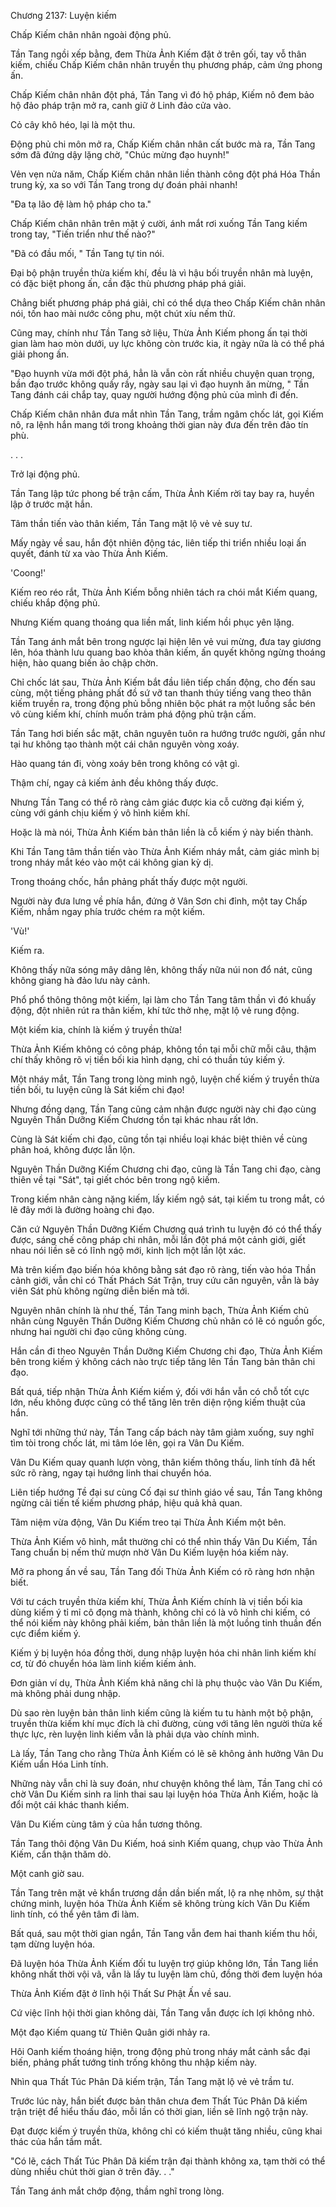 




Chương 2137: Luyện kiếm


Chấp Kiếm chân nhân ngoài động phủ.

Tần Tang ngồi xếp bằng, đem Thừa Ảnh Kiếm đặt ở trên gối, tay vỗ thân kiếm, chiếu Chấp Kiếm chân nhân truyền thụ phương pháp, cảm ứng phong ấn.

Chấp Kiếm chân nhân đột phá, Tần Tang vì đó hộ pháp, Kiếm nô đem bảo hộ đảo pháp trận mở ra, canh giữ ở Linh đảo cửa vào.

Cỏ cây khô héo, lại là một thu.

Động phủ chi môn mở ra, Chấp Kiếm chân nhân cất bước mà ra, Tần Tang sớm đã đứng dậy lặng chờ, "Chúc mừng đạo huynh!"

Vẻn vẹn nửa năm, Chấp Kiếm chân nhân liền thành công đột phá Hóa Thần trung kỳ, xa so với Tần Tang trong dự đoán phải nhanh!

"Đa tạ lão đệ làm hộ pháp cho ta."

Chấp Kiếm chân nhân trên mặt ý cười, ánh mắt rơi xuống Tần Tang kiếm trong tay, "Tiến triển như thế nào?"

"Đã có đầu mối, " Tần Tang tự tin nói.

Đại bộ phận truyền thừa kiếm khí, đều là vì hậu bối truyền nhân mà luyện, có đặc biệt phong ấn, cần đặc thù phương pháp phá giải.

Chẳng biết phương pháp phá giải, chỉ có thể dựa theo Chấp Kiếm chân nhân nói, tốn hao mài nước công phu, một chút xíu nếm thử.

Cũng may, chính như Tần Tang sở liệu, Thừa Ảnh Kiếm phong ấn tại thời gian làm hao mòn dưới, uy lực không còn trước kia, ít ngày nữa là có thể phá giải phong ấn.

"Đạo huynh vừa mới đột phá, hẳn là vẫn còn rất nhiều chuyện quan trọng, bần đạo trước không quấy rầy, ngày sau lại vì đạo huynh ăn mừng, " Tần Tang đánh cái chắp tay, quay người hướng động phủ của mình đi đến.

Chấp Kiếm chân nhân đưa mắt nhìn Tần Tang, trầm ngâm chốc lát, gọi Kiếm nô, ra lệnh hắn mang tới trong khoảng thời gian này đưa đến trên đảo tín phù.

. . .

Trở lại động phủ.

Tần Tang lập tức phong bế trận cấm, Thừa Ảnh Kiếm rời tay bay ra, huyền lập ở trước mặt hắn.

Tâm thần tiến vào thân kiếm, Tần Tang mặt lộ vẻ vẻ suy tư.

Mấy ngày về sau, hắn đột nhiên động tác, liên tiếp thi triển nhiều loại ấn quyết, đánh từ xa vào Thừa Ảnh Kiếm.

'Coong!'

Kiếm reo réo rắt, Thừa Ảnh Kiếm bỗng nhiên tách ra chói mắt Kiếm quang, chiếu khắp động phủ.

Nhưng Kiếm quang thoáng qua liền mất, linh kiếm hồi phục yên lặng.

Tần Tang ánh mắt bên trong ngược lại hiện lên vẻ vui mừng, đưa tay giương lên, hóa thành lưu quang bao khỏa thân kiếm, ấn quyết không ngừng thoáng hiện, hào quang biến ảo chập chờn.

Chỉ chốc lát sau, Thừa Ảnh Kiếm bắt đầu liên tiếp chấn động, cho đến sau cùng, một tiếng phảng phất đồ sứ vỡ tan thanh thúy tiếng vang theo thân kiếm truyền ra, trong động phủ bỗng nhiên bộc phát ra một luồng sắc bén vô cùng kiếm khí, chính muốn trảm phá động phủ trận cấm.

Tần Tang hơi biến sắc mặt, chân nguyên tuôn ra hướng trước người, gần như tại hư không tạo thành một cái chân nguyên vòng xoáy.

Hào quang tán đi, vòng xoáy bên trong không có vật gì.

Thậm chí, ngay cả kiếm ảnh đều không thấy được.

Nhưng Tần Tang có thể rõ ràng cảm giác được kia cỗ cường đại kiếm ý, cùng với gánh chịu kiếm ý vô hình kiếm khí.

Hoặc là mà nói, Thừa Ảnh Kiếm bản thân liền là cỗ kiếm ý này biến thành.

Khi Tần Tang tâm thần tiến vào Thừa Ảnh Kiếm nháy mắt, cảm giác mình bị trong nháy mắt kéo vào một cái không gian kỳ dị.

Trong thoáng chốc, hắn phảng phất thấy được một người.

Người này đưa lưng về phía hắn, đứng ở Vân Sơn chi đỉnh, một tay Chấp Kiếm, nhắm ngay phía trước chém ra một kiếm.

'Vù!'

Kiếm ra.

Không thấy nữa sóng mây dâng lên, không thấy nữa núi non đổ nát, cũng không giang hà đảo lưu này cảnh.

Phổ phổ thông thông một kiếm, lại làm cho Tần Tang tâm thần vì đó khuấy động, đột nhiên rút ra thân kiếm, khí tức thở nhẹ, mặt lộ vẻ rung động.

Một kiếm kia, chính là kiếm ý truyền thừa!

Thừa Ảnh Kiếm không có công pháp, không tồn tại mỗi chữ mỗi câu, thậm chí thấy không rõ vị tiền bối kia hình dạng, chỉ có thuần túy kiếm ý.

Một nháy mắt, Tần Tang trong lòng minh ngộ, luyện chế kiếm ý truyền thừa tiền bối, tu luyện cũng là Sát kiếm chi đạo!

Nhưng đồng dạng, Tần Tang cũng cảm nhận được người này chi đạo cùng Nguyên Thần Dưỡng Kiếm Chương tồn tại khác nhau rất lớn.

Cùng là Sát kiếm chi đạo, cũng tồn tại nhiều loại khác biệt thiên về cùng phân hoá, không được lẫn lộn.

Nguyên Thần Dưỡng Kiếm Chương chi đạo, cũng là Tần Tang chi đạo, càng thiên về tại "Sát", tại giết chóc bên trong ngộ kiếm.

Trong kiếm nhân càng nặng kiếm, lấy kiếm ngộ sát, tại kiếm tu trong mắt, có lẽ đây mới là đường hoàng chi đạo.

Căn cứ Nguyên Thần Dưỡng Kiếm Chương quá trình tu luyện đó có thể thấy được, sáng chế công pháp chi nhân, mỗi lần đột phá một cảnh giới, giết nhau nói liền sẽ có lĩnh ngộ mới, kinh lịch một lần lột xác.

Mà trên kiếm đạo biến hóa không bằng sát đạo rõ ràng, tiến vào hóa Thần cảnh giới, vẫn chỉ có Thất Phách Sát Trận, truy cứu căn nguyên, vẫn là bảy viên Sát phù không ngừng diễn biến mà tới.

Nguyên nhân chính là như thế, Tần Tang minh bạch, Thừa Ảnh Kiếm chủ nhân cùng Nguyên Thần Dưỡng Kiếm Chương chủ nhân có lẽ có nguồn gốc, nhưng hai người chi đạo cũng không cùng.

Hắn cần đi theo Nguyên Thần Dưỡng Kiếm Chương chi đạo, Thừa Ảnh Kiếm bên trong kiếm ý không cách nào trực tiếp tăng lên Tần Tang bản thân chi đạo.

Bất quá, tiếp nhận Thừa Ảnh Kiếm kiếm ý, đối với hắn vẫn có chỗ tốt cực lớn, nếu không được cũng có thể tăng lên trên diện rộng kiếm thuật của hắn.

Nghĩ tới những thứ này, Tần Tang cấp bách này tâm giảm xuống, suy nghĩ tìm tòi trong chốc lát, mi tâm lóe lên, gọi ra Vân Du Kiếm.

Vân Du Kiếm quay quanh lượn vòng, thân kiếm thông thấu, linh tính đã hết sức rõ ràng, ngay tại hướng linh thai chuyển hóa.

Liên tiếp hướng Tề đại sư cùng Cố đại sư thỉnh giáo về sau, Tần Tang không ngừng cải tiến tế kiếm phương pháp, hiệu quả khả quan.

Tâm niệm vừa động, Vân Du Kiếm treo tại Thừa Ảnh Kiếm một bên.

Thừa Ảnh Kiếm vô hình, mắt thường chỉ có thể nhìn thấy Vân Du Kiếm, Tần Tang chuẩn bị nếm thử mượn nhờ Vân Du Kiếm luyện hóa kiếm này.

Mở ra phong ấn về sau, Tần Tang đối Thừa Ảnh Kiếm có rõ ràng hơn nhận biết.

Với tư cách truyền thừa kiếm khí, Thừa Ảnh Kiếm chính là vị tiền bối kia dùng kiếm ý tỉ mỉ cô đọng mà thành, không chỉ có là vô hình chi kiếm, có thể nói kiếm này không phải kiếm, bản thân liền là một luồng tinh thuần đến cực điểm kiếm ý.

Kiếm ý bị luyện hóa đồng thời, dung nhập luyện hóa chi nhân linh kiếm khí cơ, từ đó chuyển hóa làm linh kiếm kiếm ảnh.

Đơn giản ví dụ, Thừa Ảnh Kiếm khả năng chỉ là phụ thuộc vào Vân Du Kiếm, mà không phải dung nhập.

Dù sao rèn luyện bản thân linh kiếm cũng là kiếm tu tu hành một bộ phận, truyền thừa kiếm khí mục đích là chỉ đường, cùng với tăng lên người thừa kế thực lực, rèn luyện linh kiếm vẫn là phải dựa vào chính mình.

Là lấy, Tần Tang cho rằng Thừa Ảnh Kiếm có lẽ sẽ không ảnh hưởng Vân Du Kiếm uẩn Hóa Linh tính.

Những này vẫn chỉ là suy đoán, như chuyện không thể làm, Tần Tang chỉ có chờ Vân Du Kiếm sinh ra linh thai sau lại luyện hóa Thừa Ảnh Kiếm, hoặc là đổi một cái khác thanh kiếm.

Vân Du Kiếm cùng tâm ý của hắn tương thông.

Tần Tang thôi động Vân Du Kiếm, hoá sinh Kiếm quang, chụp vào Thừa Ảnh Kiếm, cẩn thận thăm dò.

Một canh giờ sau.

Tần Tang trên mặt vẻ khẩn trương dần dần biến mất, lộ ra nhẹ nhõm, sự thật chứng minh, luyện hóa Thừa Ảnh Kiếm sẽ không trùng kích Vân Du Kiếm linh tính, có thể yên tâm đi làm.

Bất quá, sau một thời gian ngắn, Tần Tang vẫn đem hai thanh kiếm thu hồi, tạm dừng luyện hóa.

Đã luyện hóa Thừa Ảnh Kiếm đối tu luyện trợ giúp không lớn, Tần Tang liền không nhất thời vội vã, vẫn là lấy tu luyện làm chủ, đồng thời đem luyện hóa

Thừa Ảnh Kiếm đặt ở lĩnh hội Thất Sư Phật Ấn về sau.

Cứ việc lĩnh hội thời gian không dài, Tần Tang vẫn được ích lợi không nhỏ.

Một đạo Kiếm quang từ Thiên Quân giới nhảy ra.

Hôi Oanh kiếm thoáng hiện, trong động phủ trong nháy mắt cảnh sắc đại biến, phảng phất tướng tinh trống không thu nhập kiếm này.

Nhìn qua Thất Túc Phân Dã kiếm trận, Tần Tang mặt lộ vẻ vẻ trầm tư.

Trước lúc này, hắn biết được bản thân chưa đem Thất Túc Phân Dã kiếm trận triệt để hiểu thấu đáo, mỗi lần có thời gian, liền sẽ lĩnh ngộ trận này.

Đạt được kiếm ý truyền thừa, không chỉ có kiếm thuật tăng nhiều, cũng khai thác của hắn tầm mắt.

"Có lẽ, cách Thất Túc Phân Dã kiếm trận đại thành không xa, tạm thời có thể dùng nhiều chút thời gian ở trên đây. . ."

Tần Tang ánh mắt chớp động, thầm nghĩ trong lòng.




